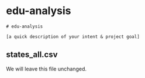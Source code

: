 # edu-analysis


```
# edu-analysis

[a quick description of your intent & project goal]
```

## states_all.csv

We will leave this file unchanged.
